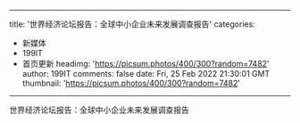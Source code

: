 
---
title: '世界经济论坛报告：全球中小企业未来发展调查报告'
categories: 
 - 新媒体
 - 199IT
 - 首页更新
headimg: 'https://picsum.photos/400/300?random=7482'
author: 199IT
comments: false
date: Fri, 25 Feb 2022 21:30:01 GMT
thumbnail: 'https://picsum.photos/400/300?random=7482'
---

<div>   
世界经济论坛报告：全球中小企业未来发展调查报告  
</div>
            